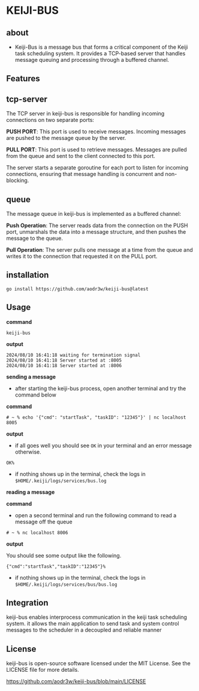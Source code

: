 # KEIJI-BUS

## about

- Keiji-Bus is a message bus that forms a critical component of the Keiji task scheduling system. It provides a TCP-based server that handles message queuing and processing through a buffered channel.

## Features

## tcp-server

The TCP server in keiji-bus is responsible for handling incoming connections on two separate ports:

**PUSH PORT**: This port is used to receive messages. Incoming messages are pushed to the message queue by the server.

**PULL PORT**: This port is used to retrieve messages. Messages are pulled from the queue and sent to the client connected to this port.

The server starts a separate goroutine for each port to listen for incoming connections, ensuring that message handling is concurrent and non-blocking.

## queue

The message queue in keiji-bus is implemented as a buffered channel:

**Push Operation**: The server reads data from the connection on the PUSH port, unmarshals the data into a message structure, and then pushes the message to the queue.

**Pull Operation**: The server pulls one message at a time from the queue and writes it to the connection that requested it on the PULL port.

## installation

```
go install https://github.com/aodr3w/keiji-bus@latest
```

## Usage

**command**

```
keiji-bus
```

**output**

```
2024/08/10 16:41:18 waiting for termination signal
2024/08/10 16:41:18 Server started at :8005
2024/08/10 16:41:18 Server started at :8006
```
**sending a message**

- after starting the keiji-bus process, open another terminal and try the command below

**command**

```
# ~ % echo '{"cmd": "startTask", "taskID": "12345"}' | nc localhost 8005
```   
**output**

- if all goes well you should see `OK` in your terminal and an error message otherwise. 

```
OK%
```
- if nothing shows up in the terminal, check the logs in `$HOME/.keiji/logs/services/bus.log`

**reading a message**

**command**

- open a second terminal and run the following command to read a message off the queue

```
# ~ % nc localhost 8006 
```

**output**

You should see some output like the following.

```
{"cmd":"startTask","taskID":"12345"}%
```

- if nothing shows up in the terminal, check the logs in `$HOME/.keiji/logs/services/bus/bus.log`

## Integration

keiji-bus enables interprocess communication in the keiji task scheduling system. it allows the main application to send task and system control messages to the scheduler in a decoupled and reliable manner

## License
keiji-bus is open-source software licensed under the MIT License. See the LICENSE file for more details.

https://github.com/aodr3w/keiji-bus/blob/main/LICENSE